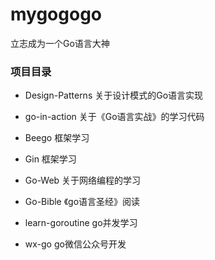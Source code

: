 # mygogogo
立志成为一个Go语言大神

### 项目目录

- Design-Patterns 关于设计模式的Go语言实现

- go-in-action 关于《Go语言实战》的学习代码
- Beego 框架学习

- Gin 框架学习

- Go-Web 关于网络编程的学习


- Go-Bible 《go语言圣经》阅读
- learn-goroutine go并发学习
- wx-go go微信公众号开发